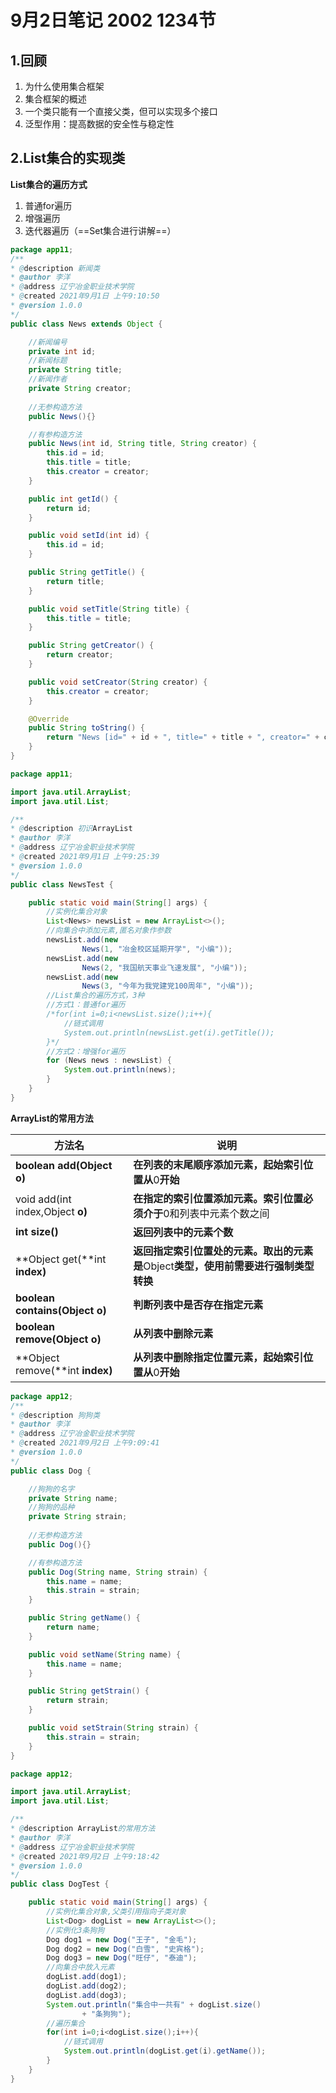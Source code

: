 # 9月2日笔记 2002 1234节

## 1.回顾

1. 为什么使用集合框架
2. 集合框架的概述
3. 一个类只能有一个直接父类，但可以实现多个接口
4. 泛型作用：提高数据的安全性与稳定性

## 2.List集合的实现类

**List集合的遍历方式**

1. 普通for遍历
2. 增强遍历
3. 迭代器遍历（==Set集合进行讲解==）

```java
package app11;
/** 
* @description 新闻类
* @author 李洋 
* @address 辽宁冶金职业技术学院
* @created 2021年9月1日 上午9:10:50
* @version 1.0.0
*/
public class News extends Object {

	//新闻编号
	private int id;
	//新闻标题
	private String title;
	//新闻作者 
	private String creator;
	
	//无参构造方法
	public News(){}

	//有参构造方法
	public News(int id, String title, String creator) {
		this.id = id;
		this.title = title;
		this.creator = creator;
	}

	public int getId() {
		return id;
	}

	public void setId(int id) {
		this.id = id;
	}

	public String getTitle() {
		return title;
	}

	public void setTitle(String title) {
		this.title = title;
	}

	public String getCreator() {
		return creator;
	}

	public void setCreator(String creator) {
		this.creator = creator;
	}

	@Override
	public String toString() {
		return "News [id=" + id + ", title=" + title + ", creator=" + creator + "]";
	}
}
```

```java
package app11;

import java.util.ArrayList;
import java.util.List;

/** 
* @description 初识ArrayList
* @author 李洋 
* @address 辽宁冶金职业技术学院
* @created 2021年9月1日 上午9:25:39
* @version 1.0.0
*/
public class NewsTest {

	public static void main(String[] args) {
		//实例化集合对象
		List<News> newsList = new ArrayList<>();
		//向集合中添加元素,匿名对象作参数
		newsList.add(new 
				News(1, "冶金校区延期开学", "小编"));
		newsList.add(new 
				News(2, "我国航天事业飞速发展", "小编"));
		newsList.add(new 
				News(3, "今年为我党建党100周年", "小编"));
		//List集合的遍历方式，3种
		//方式1：普通for遍历
		/*for(int i=0;i<newsList.size();i++){
			//链式调用
			System.out.println(newsList.get(i).getTitle());
		}*/
		//方式2：增强for遍历
		for (News news : newsList) {
			System.out.println(news);
		}
	}
}
```

**ArrayList的常用方法**

| **方法名**                         | **说明**                                                     |
| ---------------------------------- | ------------------------------------------------------------ |
| **boolean** **add(Object o)**      | **在列表的末尾顺序添加元素，起始索引位置从**0**开始**        |
| void  add(int index,Object **o)**  | **在指定的索引位置添加元素。索引位置必须介于**0和列表中元素个数之间 |
| **int** **size()**                 | **返回列表中的元素个数**                                     |
| **Object  get(**int  **index)**    | **返回指定索引位置处的元素。取出的元素是**Object**类型，使用前需要进行强制类型转换** |
| **boolean** **contains(Object o)** | **判断列表中是否存在指定元素**                               |
| **boolean** **remove(Object o)**   | **从列表中删除元素**                                         |
| **Object  remove(**int **index)**  | **从列表中删除指定位置元素，起始索引位置从**0**开始**        |

```java
package app12;
/** 
* @description 狗狗类
* @author 李洋 
* @address 辽宁冶金职业技术学院
* @created 2021年9月2日 上午9:09:41
* @version 1.0.0
*/
public class Dog {

	//狗狗的名字
	private String name;
	//狗狗的品种
	private String strain;
	
	//无参构造方法
	public Dog(){}

	//有参构造方法
	public Dog(String name, String strain) {
		this.name = name;
		this.strain = strain;
	}

	public String getName() {
		return name;
	}

	public void setName(String name) {
		this.name = name;
	}

	public String getStrain() {
		return strain;
	}

	public void setStrain(String strain) {
		this.strain = strain;
	}
}
```

```java
package app12;

import java.util.ArrayList;
import java.util.List;

/** 
* @description ArrayList的常用方法
* @author 李洋 
* @address 辽宁冶金职业技术学院
* @created 2021年9月2日 上午9:18:42
* @version 1.0.0
*/
public class DogTest {

	public static void main(String[] args) {
		//实例化集合对象,父类引用指向子类对象
		List<Dog> dogList = new ArrayList<>();
		//实例化3条狗狗
		Dog dog1 = new Dog("王子", "金毛");
		Dog dog2 = new Dog("白雪", "史宾格");
		Dog dog3 = new Dog("旺仔", "泰迪");
		//向集合中放入元素
		dogList.add(dog1);
		dogList.add(dog2);
		dogList.add(dog3);
		System.out.println("集合中一共有" + dogList.size()
				+ "条狗狗");
		//遍历集合
		for(int i=0;i<dogList.size();i++){
			//链式调用
			System.out.println(dogList.get(i).getName());
		}
	}
}
```

